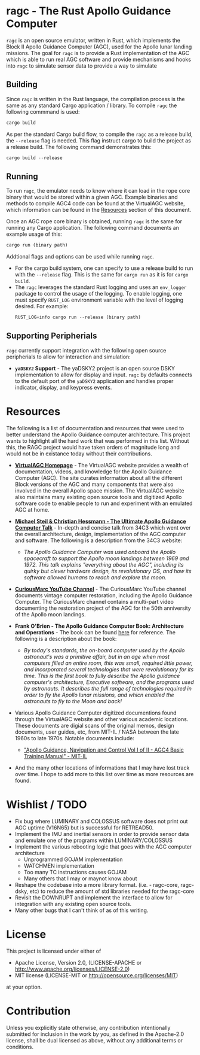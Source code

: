 # ragc - The Rust Apollo Guidance Computer

`ragc` is an open source emulator, written in Rust, which implements the Block
II Apollo Guidance Computer (AGC), used for the Apollo lunar landing missions.
The goal for `ragc` is to provide a Rust implementation of the AGC which is able
to run real AGC software and provide mechanisms and hooks into `ragc` to simulate
sensor data to provide a way to simulate

## Building

Since `ragc` is written in the Rust language, the compilation process
is the same as any standard Cargo application / library. To compile `ragc` the
following commmand is used:

```rust
cargo build
```

As per the standard Cargo build flow, to compile the `ragc` as a release build,
the `--release` flag is needed. This flag instruct cargo to build the project as
a release build. The following command demonstrates this:

```rust
cargo build --release
```

## Running

To run `ragc`, the emulator needs to know where it can load in the rope core
binary that would be stored within a given AGC. Example binaries and methods to
compile AGC4 code can be found at the VirtualAGC website, which information can
be found in the [Resources](#Resources) section of this document.

Once an AGC rope core binary is obtained, running `ragc` is the same for running
any Cargo application. The following command documents an example usage of this:

```rust
cargo run (binary path)
```

Addtional flags and options can be used while running `ragc`.
  - For the cargo build system, one can specify to use a release build to run
  with the `--release` flag. This is the same for `cargo run` as it is for
  `cargo build`.
  - The `ragc` leverages the standard Rust logging and uses an `env_logger`
  package to control the usage of the logging. To enable logging, one must
  specify `RUST_LOG` environment variable with the level of logging desired.
  For example:
    ```rust
    RUST_LOG=info cargo run --release (binary path)
    ```
## Supporting Peripherials

`ragc` currently support integration with the following open source
peripherials to allow for interaction and simulation:
  - **`yaDSKY2` Support** - The yaDSKY2 project is an open source DSKY
implementation to allow for display and input. `ragc` by defaults connects to
the default port of the `yaDSKY2` application and handles proper indicator,
display, and keypress events.

# Resources

The following is a list of documentation and resources that were used to better
understand the Apollo Guidance computer architecture. This project wants to
highlight all the hard work that was performed in this list. Without this, the
RAGC project would have taken orders of magnitude long and would not be in existance
today without their contributions.

 - **[VirtualAGC Homepage](https://www.ibiblio.org/apollo)** - The VirtualAGC website
provides a wealth of documentation, videos, and knowledge for the Apollo Guidance
Computer (AGC). The site curates information about all the different Block versions
of the AGC and many components that were also involved in the overall Apollo space
mission. The VirtualAGC website also maintains many existing open source tools and
digitized Apollo software code to enable people to run and experiment with
an emulated AGC at home.

 - **[Michael Steil & Christian Hessmann - The Ultimate Apollo Guidance Computer
Talk](https://media.ccc.de/v/34c3-9064-the_ultimate_apollo_guidance_computer_talk)** -
In-depth and concise talk from 34C3 which went over the overall architecture, design,
implementation of the AGC computer and software. The following is a description
from the 34C3 website:

   - *The Apollo Guidance Computer was used onboard the Apollo spacecraft
   to support the Apollo moon landings between 1969 and 1972. This talk explains
   "everything about the AGC", including its quirky but clever hardware design,
   its revolutionary OS, and how its software allowed humans to reach and explore
   the moon.*

 - **[CuriousMarc YouTube Channel](http://youtube.com/curiousmarc)** - The
CuriousMarc YouTube channel documents vintage computer restoration, including the
Apollo Guidance Computer. The CuriousMarc channel contains a multi-part video
documenting the restoration project of the AGC for the 50th anniversity of the
Apollo moon landings.

 - **Frank O'Brien - The Apollo Guidance Computer Book: Architecture and Operations** -
The book can be found [here](https://www.springer.com/gp/book/9781441908766) for
reference. The following is a description about the book:

    - *By today's standards, the on-board computer used by the Apollo astronaut's
was a primitive affair, but in an age when most computers filled an entire room,
this was small, required little power, and incorporated several technologies that
were revolutionary for its time. This is the first book to fully describe the Apollo
guidance computer's architecture, Executive software, and the programs used by
astronauts. It describes the full range of technologies required in order to fly
the Apollo lunar missions, and whicn enabled the astronauts to fly to the Moon
and back!*

 - Various Apollo Guidance Computer digitized documentions found through the
VirtualAGC website and other various academic locations. These documents are
digial scans of the original memos, design documents, user guides, etc, from
MIT-IL / NASA between the late 1960s to late 1970s. Notable documents include:
   - ["Apollo Guidance, Navigation and Control Vol I of II - AGC4 Basic
   Training Manual" - MIT-IL](
       https://authors.library.caltech.edu/5456/1/hrst.mit.edu/hrs/apollo/public/archive/1704.pdf
    )

 - And the many other locations of informations that I may have lost track over
time. I hope to add more to this list over time as more resources are found.


# Wishlist / TODO

 - Fix bug where LUMINARY and COLOSSUS software does not print out AGC uptime (V16N65)
but is successful for RETREAD50.
 - Implement the IMU and inertial sensors in order to provide sensor data and emulate
one of the programs within LUMINARY/COLOSSUS
 - Implement the various rebooting logic that goes with the AGC computer architecture
   - Unprogrammed GOJAM implementation
   - WATCHMEN implementation
   - Too many TC instructions causes GOJAM
   - Many others that I may or maynot know about
 - Reshape the codebase into a more library format. (i.e. - ragc-core, ragc-dsky, etc)
to reduce the amount of std libraries needed for the ragc-core
 - Revisit the DOWNRUPT and implement the interface to allow for integration
with any existing open source tools.
 - Many other bugs that I can't think of as of this writing.

# License

This project is licensed under either of

- Apache License, Version 2.0, (LICENSE-APACHE or http://www.apache.org/licenses/LICENSE-2.0)
- MIT license (LICENSE-MIT or http://opensource.org/licenses/MIT)

at your option.

# Contribution

Unless you explicitly state otherwise, any contribution intentionally submitted for inclusion in the work by you, as defined in the Apache-2.0 license, shall be dual licensed as above, without any additional terms or conditions.